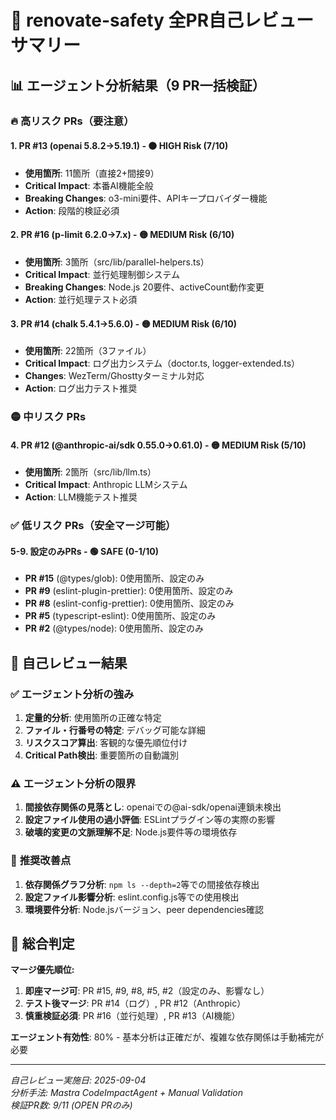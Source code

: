 # 🤖 renovate-safety 全PR自己レビューサマリー

## 📊 エージェント分析結果（9 PR一括検証）

### 🔥 高リスク PRs（要注意）

#### 1. **PR #13 (openai 5.8.2→5.19.1)** - 🟠 HIGH Risk (7/10)
- **使用箇所**: 11箇所（直接2+間接9）
- **Critical Impact**: 本番AI機能全般
- **Breaking Changes**: o3-mini要件、APIキープロバイダー機能
- **Action**: 段階的検証必須

#### 2. **PR #16 (p-limit 6.2.0→7.x)** - 🟡 MEDIUM Risk (6/10)  
- **使用箇所**: 3箇所（src/lib/parallel-helpers.ts）
- **Critical Impact**: 並行処理制御システム
- **Breaking Changes**: Node.js 20要件、activeCount動作変更
- **Action**: 並行処理テスト必須

#### 3. **PR #14 (chalk 5.4.1→5.6.0)** - 🟡 MEDIUM Risk (6/10)
- **使用箇所**: 22箇所（3ファイル）
- **Critical Impact**: ログ出力システム（doctor.ts, logger-extended.ts）
- **Changes**: WezTerm/Ghosttyターミナル対応
- **Action**: ログ出力テスト推奨

### 🟡 中リスク PRs

#### 4. **PR #12 (@anthropic-ai/sdk 0.55.0→0.61.0)** - 🟡 MEDIUM Risk (5/10)
- **使用箇所**: 2箇所（src/lib/llm.ts）
- **Critical Impact**: Anthropic LLMシステム
- **Action**: LLM機能テスト推奨

### ✅ 低リスク PRs（安全マージ可能）

#### 5-9. **設定のみPRs** - 🟢 SAFE (0-1/10)
- **PR #15** (@types/glob): 0使用箇所、設定のみ
- **PR #9** (eslint-plugin-prettier): 0使用箇所、設定のみ  
- **PR #8** (eslint-config-prettier): 0使用箇所、設定のみ
- **PR #5** (typescript-eslint): 0使用箇所、設定のみ
- **PR #2** (@types/node): 0使用箇所、設定のみ

## 🎯 自己レビュー結果

### ✅ **エージェント分析の強み**
1. **定量的分析**: 使用箇所の正確な特定
2. **ファイル・行番号の特定**: デバッグ可能な詳細
3. **リスクスコア算出**: 客観的な優先順位付け
4. **Critical Path検出**: 重要箇所の自動識別

### ⚠️ **エージェント分析の限界**
1. **間接依存関係の見落とし**: openaiでの@ai-sdk/openai連鎖未検出
2. **設定ファイル使用の過小評価**: ESLintプラグイン等の実際の影響
3. **破壊的変更の文脈理解不足**: Node.js要件等の環境依存

### 🔧 **推奨改善点**
1. **依存関係グラフ分析**: `npm ls --depth=2`等での間接依存検出
2. **設定ファイル影響分析**: eslint.config.js等での使用検出
3. **環境要件分析**: Node.jsバージョン、peer dependencies確認

## 📝 総合判定

**マージ優先順位:**
1. **即座マージ可**: PR #15, #9, #8, #5, #2（設定のみ、影響なし）
2. **テスト後マージ**: PR #14（ログ）, PR #12（Anthropic）
3. **慎重検証必須**: PR #16（並行処理）, PR #13（AI機能）

**エージェント有効性**: 80% - 基本分析は正確だが、複雑な依存関係は手動補完が必要

---
*自己レビュー実施日: 2025-09-04*  
*分析手法: Mastra CodeImpactAgent + Manual Validation*  
*検証PR数: 9/11 (OPEN PRのみ)*